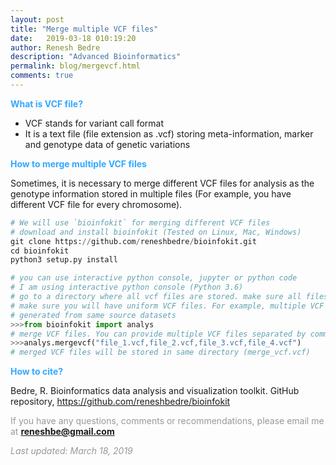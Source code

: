 ```yaml
---
layout: post
title: "Merge multiple VCF files"
date:   2019-03-18 010:19:20
author: Renesh Bedre
description: "Advanced Bioinformatics"
permalink: blog/mergevcf.html
comments: true
---
```


**<span style="color:#33a8ff">What is VCF file?</span>**
- VCF stands for variant call format
- It is a text file (file extension as .vcf) storing meta-information, marker and genotype data of genetic variations

**<span style="color:#33a8ff">How to merge multiple VCF files </span>** 

Sometimes, it is necessary to merge different VCF files for analysis as the genotype information stored in multiple 
files (For example, you have different VCF file for every chromosome).


```python
# We will use `bioinfokit` for merging different VCF files
# download and install bioinfokit (Tested on Linux, Mac, Windows) 
git clone https://github.com/reneshbedre/bioinfokit.git
cd bioinfokit
python3 setup.py install
```

```python
# you can use interactive python console, jupyter or python code
# I am using interactive python console (Python 3.6)
# go to a directory where all vcf files are stored. make sure all files are uncompressed.
# make sure you will have uniform VCF files. For example, multiple VCF files 
# generated from same source datasets
>>>from bioinfokit import analys
# merge VCF files. You can provide multiple VCF files separated by comma.
>>>analys.mergevcf("file_1.vcf,file_2.vcf,file_3.vcf,file_4.vcf")
# merged VCF files will be stored in same directory (merge_vcf.vcf)
```


**<span style="color:#33a8ff">How to cite?</span>**

Bedre, R. Bioinformatics data analysis and visualization toolkit. GitHub repository, <a href="https://github.com/reneshbedre/bioinfokit">https://github.com/reneshbedre/bioinfokit</a>


<span style="color:#9e9696">If you have any questions, comments or recommendations, please email me at 
<b>reneshbe@gmail.com</b></span>

<span style="color:#9e9696"><i> Last updated: March 18, 2019</i> </span>